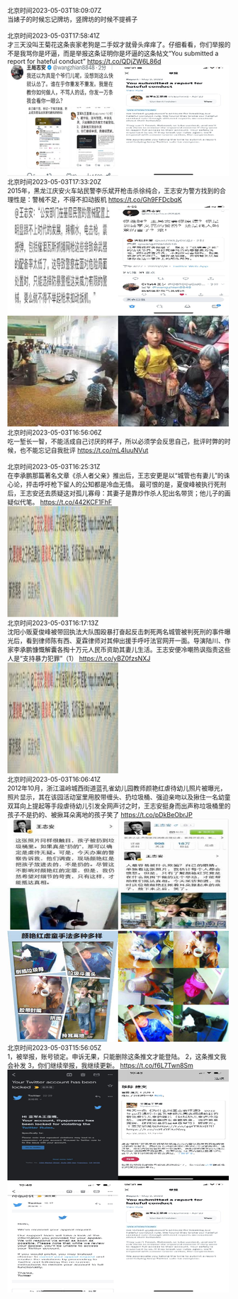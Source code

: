 北京时间2023-05-03T18:09:07Z<br>当婊子的时候忘记牌坊，竖牌坊的时候不提裤子<br><br>北京时间2023-05-03T17:58:41Z<br>才三天没叫王菊花这条丧家老狗是二手奴才就骨头痒痒了。仔细看看，你们举报的不是我骂你是坏逼，而是举报这条证明你是坏逼的这条帖文“You submitted a report for hateful conduct” https://t.co/QDjZW6L86d<br><img src='/temp/2023/1653700598859194368_0.jpg' width='250' height='250'><img src='/temp/2023/1653700598859194368_1.jpg' width='250' height='250'><br>北京时间2023-05-03T17:33:20Z<br>2015年，黑龙江庆安火车站民警李乐斌开枪击杀徐纯合，王志安为警方找到的合理性是：警械不足，不得不扣动扳机 https://t.co/Gh9FFDcbqK<br><img src='/temp/2023/1653694217041104896_0.jpg' width='250' height='250'><img src='/temp/2023/1653694217041104896_1.jpg' width='250' height='250'><img src='/temp/2023/1653694217041104896_2.jpg' width='250' height='250'><img src='/temp/2023/1653694217041104896_3.jpg' width='250' height='250'><br>北京时间2023-05-03T16:56:06Z<br>吃一堑长一智，不能活成自己讨厌的样子，所以必须学会反思自己，批评时弊的时候，也不能忘记自我批评
https://t.co/mL4IuuNVut<br><br>北京时间2023-05-03T16:25:31Z<br>在李承鹏那篇著名文章《杀人者父亲》推出后，王志安更是以“城管也有妻儿”的诛心论，抨击呼吁枪下留人的公知都是冷血无情。
最可恨的是，夏俊峰被执行死刑后，王志安还去质疑这对孤儿寡母：其妻子是靠炒作杀人犯出名带货；他儿子的画疑似代笔。 https://t.co/442KCF1FhF<br><img src='/temp/2023/1653677151714148352_0.jpg' width='250' height='250'><br>北京时间2023-05-03T16:17:13Z<br>沈阳小贩夏俊峰被带回执法大队围殴暴打奋起反击刺死两名城管被判死刑的事件曝光后，看到律师陈有西、夏霖律师对其伸出援手呼吁法官网开一面。导演陆川、作家李承鹏慷慨解囊各掏十万元人民币资助其妻儿生活。王志安便冷嘲热讽指责这些人是“支持暴力犯罪”（1） https://t.co/yBZ0fzsNXJ<br><img src='/temp/2023/1653675063768657922_0.jpg' width='250' height='250'><br>北京时间2023-05-03T16:06:41Z<br>2012年10月，浙江温岭城西街道蓝孔雀幼儿园教师颜艳红虐待幼儿照片被曝光，照片显示，其在该园活动室里用胶带缠头、扔垃圾桶、强迫亲吻以及揪住一名幼童双耳向上提起等手段虐待幼儿引发全网声讨之时，王志安挺身而出声称垃圾桶里的孩子不是扔的、被揪耳朵离地的孩子笑了 https://t.co/pDkBeObrJP<br><img src='/temp/2023/1653672414025330688_0.jpg' width='250' height='250'><img src='/temp/2023/1653672414025330688_1.jpg' width='250' height='250'><img src='/temp/2023/1653672414025330688_2.jpg' width='250' height='250'><img src='/temp/2023/1653672414025330688_3.jpg' width='250' height='250'><br>北京时间2023-05-03T15:56:05Z<br>1，被举报，账号锁定。申诉无果，只能删除这条推文才能登陆。
2，这条推文我会补发
3，你们继续举报，我继续更新。 https://t.co/f6L7Twn8Sm<br><img src='/temp/2023/1653669743180783617_0.jpg' width='250' height='250'><img src='/temp/2023/1653669743180783617_1.jpg' width='250' height='250'><img src='/temp/2023/1653669743180783617_2.jpg' width='250' height='250'><img src='/temp/2023/1653669743180783617_3.jpg' width='250' height='250'><br>